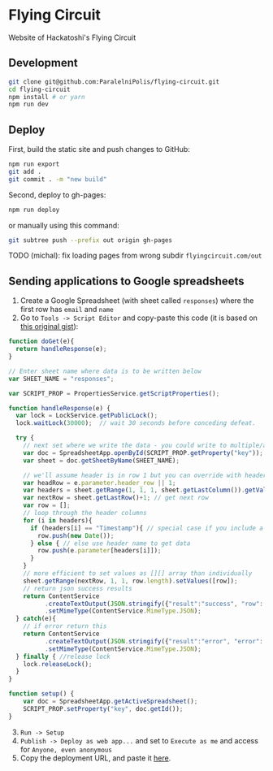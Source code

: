 # Flying Circuit

Website of Hackatoshi's Flying Circuit

## Development

```bash
git clone git@github.com:ParalelniPolis/flying-circuit.git
cd flying-circuit
npm install # or yarn
npm run dev
```

## Deploy

First, build the static site and push changes to GitHub:

```bash
npm run export
git add .
git commit . -m "new build"
```

Second, deploy to gh-pages:

```bash
npm run deploy
```

or manually using this command:

```bash
git subtree push --prefix out origin gh-pages
```

TODO (michal): fix loading pages from wrong subdir `flyingcircuit.com/out`

## Sending applications to Google spreadsheets

1. Create a Google Spreadsheet (with sheet called `responses`) where the first row has `email` and `name`
2. Go to `Tools -> Script Editor` and copy-paste this code (it is based on [this original gist](https://gist.github.com/tayiorbeii/cc8dc6a1028f0e8040c82d34d857bd64)):

```javascript
function doGet(e){
  return handleResponse(e);
}

// Enter sheet name where data is to be written below
var SHEET_NAME = "responses";

var SCRIPT_PROP = PropertiesService.getScriptProperties();

function handleResponse(e) {
  var lock = LockService.getPublicLock();
  lock.waitLock(30000);  // wait 30 seconds before conceding defeat.

  try {
    // next set where we write the data - you could write to multiple/alternate destinations
    var doc = SpreadsheetApp.openById(SCRIPT_PROP.getProperty("key"));
    var sheet = doc.getSheetByName(SHEET_NAME);

    // we'll assume header is in row 1 but you can override with header_row in GET/POST data
    var headRow = e.parameter.header_row || 1;
    var headers = sheet.getRange(1, 1, 1, sheet.getLastColumn()).getValues()[0];
    var nextRow = sheet.getLastRow()+1; // get next row
    var row = [];
    // loop through the header columns
    for (i in headers){
      if (headers[i] == "Timestamp"){ // special case if you include a 'Timestamp' column
        row.push(new Date());
      } else { // else use header name to get data
        row.push(e.parameter[headers[i]]);
      }
    }
    // more efficient to set values as [][] array than individually
    sheet.getRange(nextRow, 1, 1, row.length).setValues([row]);
    // return json success results
    return ContentService
          .createTextOutput(JSON.stringify({"result":"success", "row": nextRow}))
          .setMimeType(ContentService.MimeType.JSON);
  } catch(e){
    // if error return this
    return ContentService
          .createTextOutput(JSON.stringify({"result":"error", "error": e}))
          .setMimeType(ContentService.MimeType.JSON);
  } finally { //release lock
    lock.releaseLock();
  }
}

function setup() {
    var doc = SpreadsheetApp.getActiveSpreadsheet();
    SCRIPT_PROP.setProperty("key", doc.getId());
}
```

3. `Run -> Setup`
4. `Publish -> Deploy as web app...` and set to `Execute as me` and access for `Anyone, even anonymous`
5. Copy the deployment URL, and paste it [here](https://github.com/ParalelniPolis/flying-circuit/blob/master/config/index.js#L7).
